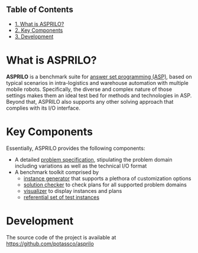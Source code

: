 <div id="table-of-contents">
<h2>Table of Contents</h2>
<div id="text-table-of-contents">
<ul>
<li><a href="#org20c6304">1. What is ASPRILO?</a></li>
<li><a href="#org51f52e0">2. Key Components</a></li>
<li><a href="#org9daa730">3. Development</a></li>
</ul>
</div>
</div>


<a id="org20c6304"></a>

# What is ASPRILO?

**ASPRILO** is a benchmark suite for [answer set programming (ASP)](https://en.wikipedia.org/wiki/Answer_set_programming), based on typical scenarios in
intra-logistics and warehouse automation with multiple mobile robots. Specifically, the diverse
and complex nature of those settings makes them an ideal test bed for methods and technologies in
ASP. Beyond that, ASPRILO also supports any other solving approach that complies with its I/O
interface.


<a id="org51f52e0"></a>

# Key Components

Essentially, ASPRILO provides the following components:

-   A detailed [problem specification](specification.md), stipulating the problem domain including variations as well as
    the technical I/O format
-   A benchmark toolkit comprised by
    -   [instance generator](generator.md) that supports a plethora of customization options
    -   [solution checker](checker.md) to check plans for all supported problem domains
    -   [visualizer](visualizer.md) to display instances and plans
    -   [referential set of test instances](benchmarkset.md)


<a id="org9daa730"></a>

# Development

The source code of the project is available at <https://github.com/potassco/asprilo>

